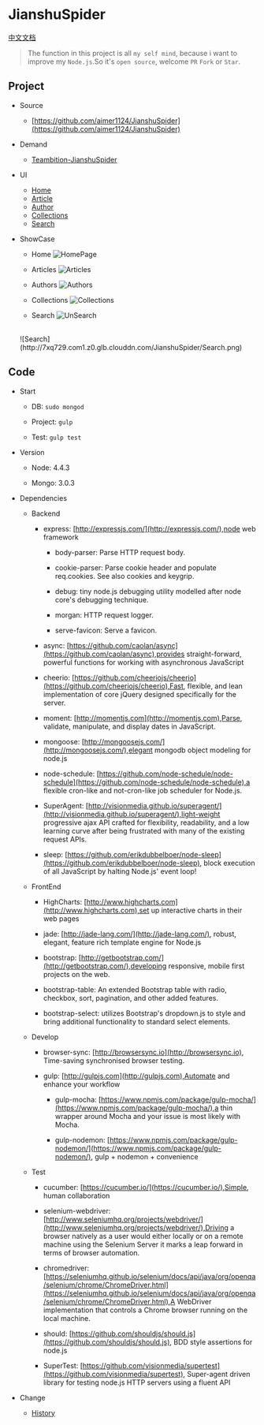 # JianshuSpider

[中文文档](https://github.com/aimer1124/JianshuSpider/blob/master/README_ZH.md)

>The function in this project is all `my self mind`, because i want to improve my `Node.js`.So it's `open source`, welcome `PR` `Fork` or `Star`.

## Project

- Source
    
    - [https://github.com/aimer1124/JianshuSpider](https://github.com/aimer1124/JianshuSpider)

- Demand
    
    - [Teambition-JianshuSpider](https://www.teambition.com/project/57a1802f767c4b360c918e49/tasks/scrum/57a1802f767c4b360c918e4c)

- UI

    - [Home](https://www.processon.com/view/link/57a1c693e4b0de6d056db518)
    - [Article](https://www.processon.com/view/link/57a2d0f1e4b0358f8ad7f03b)
    - [Author](https://www.processon.com/diagraming/5819751de4b03a76e94bea6f)
    - [Collections](https://www.processon.com/diagraming/5819746ae4b06e7dcfc9b338)
    - [Search](https://www.processon.com/apps/58197ab8e4b03400d95e4c62)

- ShowCase

    - Home
    ![HomePage](http://7xq729.com1.z0.glb.clouddn.com/JianshuSpider/Home.png)
    
    - Articles
    ![Articles](http://7xq729.com1.z0.glb.clouddn.com/JianshuSpider/Articles.png)
    
    - Authors 
    ![Authors](http://7xq729.com1.z0.glb.clouddn.com/JianshuSpider/Authors.png)
    
    - Collections
    ![Collections](http://7xq729.com1.z0.glb.clouddn.com/JianshuSpider/Collections.png)
    
    - Search
    ![UnSearch](http://7xq729.com1.z0.glb.clouddn.com/JianshuSpider/UnSearch.png)
    <br>
    ![Search](http://7xq729.com1.z0.glb.clouddn.com/JianshuSpider/Search.png)
    
## Code
    
- Start

    - DB: `sudo mongod`
    
    - Project: `gulp`
    
    - Test: `gulp test`

- Version
    
    - Node: 4.4.3
    
    - Mongo: 3.0.3

- Dependencies
    
    - Backend
    
        - express: [http://expressjs.com/](http://expressjs.com/),node web framework
            
            - body-parser: Parse HTTP request body. 
            
            - cookie-parser: Parse cookie header and populate req.cookies. See also cookies and keygrip.
            
            - debug: tiny node.js debugging utility modelled after node core's debugging technique.
             
            - morgan: HTTP request logger.
            
            - serve-favicon: Serve a favicon.
             
        - async: [https://github.com/caolan/async](https://github.com/caolan/async),provides straight-forward, powerful functions for working with asynchronous JavaScript
        
        - cheerio: [https://github.com/cheeriojs/cheerio](https://github.com/cheeriojs/cheerio),Fast, flexible, and lean implementation of core jQuery designed specifically for the server.
    
        - moment: [http://momentjs.com](http://momentjs.com),Parse, validate, manipulate, and display dates in JavaScript.
            
        - mongoose: [http://mongoosejs.com/](http://mongoosejs.com/),elegant mongodb object modeling for node.js
        
        - node-schedule: [https://github.com/node-schedule/node-schedule](https://github.com/node-schedule/node-schedule),a flexible cron-like and not-cron-like job scheduler for Node.js.
        
        - SuperAgent: [http://visionmedia.github.io/superagent/](http://visionmedia.github.io/superagent/),light-weight progressive ajax API crafted for flexibility, readability, and a low learning curve after being frustrated with many of the existing request APIs. 
        
        - sleep: [https://github.com/erikdubbelboer/node-sleep](https://github.com/erikdubbelboer/node-sleep), block execution of all JavaScript by halting Node.js' event loop!
        
    - FrontEnd
        
        - HighCharts: [http://www.highcharts.com](http://www.highcharts.com),set up interactive charts in their web pages
        
        - jade: [http://jade-lang.com/](http://jade-lang.com/), robust, elegant, feature rich template engine for Node.js
    
        - bootstrap: [http://getbootstrap.com/](http://getbootstrap.com/),developing responsive, mobile first projects on the web.
        
        - bootstrap-table: An extended Bootstrap table with radio, checkbox, sort, pagination, and other added features.
        
        - bootstrap-select: utilizes Bootstrap's dropdown.js to style and bring additional functionality to standard select elements.

    - Develop
    
        - browser-sync: [http://browsersync.io](http://browsersync.io), Time-saving synchronised browser testing.
    
        - gulp: [http://gulpjs.com](http://gulpjs.com),Automate and enhance your workflow
    
            - gulp-mocha: [https://www.npmjs.com/package/gulp-mocha/](https://www.npmjs.com/package/gulp-mocha/),a thin wrapper around Mocha and your issue is most likely with Mocha.
            
            - gulp-nodemon: [https://www.npmjs.com/package/gulp-nodemon/](https://www.npmjs.com/package/gulp-nodemon/), gulp + nodemon + convenience
            
    - Test
     
        - cucumber: [https://cucumber.io/](https://cucumber.io/),Simple, human collaboration
        
        - selenium-webdriver: [http://www.seleniumhq.org/projects/webdriver/](http://www.seleniumhq.org/projects/webdriver/),Driving a browser natively as a user would either locally or on a remote machine using the Selenium Server it marks a leap forward in terms of browser automation.
        
        - chromedriver: [https://seleniumhq.github.io/selenium/docs/api/java/org/openqa/selenium/chrome/ChromeDriver.html](https://seleniumhq.github.io/selenium/docs/api/java/org/openqa/selenium/chrome/ChromeDriver.html),A WebDriver implementation that controls a Chrome browser running on the local machine. 
        
        - should: [https://github.com/shouldjs/should.js](https://github.com/shouldjs/should.js), BDD style assertions for node.js
    
        - SuperTest: [https://github.com/visionmedia/supertest](https://github.com/visionmedia/supertest), Super-agent driven library for testing node.js HTTP servers using a fluent API
    
- Change

    - [History](https://github.com/aimer1124/JianshuSpider/blob/master/history.md)
    
